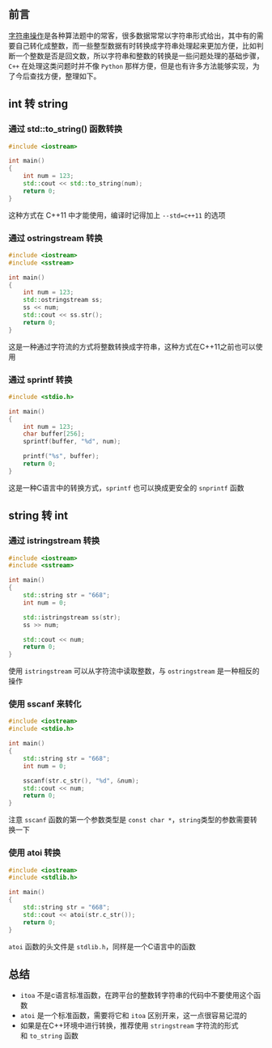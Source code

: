 ## 前言

[字符串操作](https://so.csdn.net/so/search?q=%E5%AD%97%E7%AC%A6%E4%B8%B2%E6%93%8D%E4%BD%9C&spm=1001.2101.3001.7020)是各种算法题中的常客，很多数据常常以字符串形式给出，其中有的需要自己转化成整数，而一些整型数据有时转换成字符串处理起来更加方便，比如判断一个整数是否是回文数，所以字符串和整数的转换是一些问题处理的基础步骤，`C++` 在处理这类问题时并不像 `Python` 那样方便，但是也有许多方法能够实现，为了今后查找方便，整理如下。

## int 转 string

### 通过 std::to_string() 函数转换

```cpp
#include <iostream>

int main()
{
    int num = 123;
    std::cout << std::to_string(num);
    return 0;
}
```

这种方式在 C++11 中才能使用，编译时记得加上 `--std=c++11` 的选项

### 通过 ostringstream 转换

```cpp
#include <iostream>
#include <sstream>

int main()
{
    int num = 123;
    std::ostringstream ss;
    ss << num;
    std::cout << ss.str();
    return 0;
}
```

这是一种通过字符流的方式将整数转换成字符串，这种方式在C++11之前也可以使用

### 通过 sprintf 转换

```cpp
#include <stdio.h>

int main()
{
    int num = 123;
    char buffer[256];
    sprintf(buffer, "%d", num);

    printf("%s", buffer);
    return 0;
}
```

这是一种C语言中的转换方式，`sprintf` 也可以换成更安全的 `snprintf` 函数

## string 转 int

### 通过 istringstream 转换

```cpp
#include <iostream>
#include <sstream>

int main()
{
    std::string str = "668";
    int num = 0;

    std::istringstream ss(str);
    ss >> num;

    std::cout << num;
    return 0;
}
```

使用 `istringstream` 可以从字符流中读取整数，与 `ostringstream` 是一种相反的操作

### 使用 sscanf 来转化

```cpp
#include <iostream>
#include <stdio.h>

int main()
{
    std::string str = "668";
    int num = 0;

    sscanf(str.c_str(), "%d", &num);
    std::cout << num;
    return 0;
}
```

注意 `sscanf` 函数的第一个参数类型是 `const char *`，`string`类型的参数需要转换一下

### 使用 atoi 转换

```cpp
#include <iostream>
#include <stdlib.h>

int main()
{
    std::string str = "668";
    std::cout << atoi(str.c_str());
    return 0;
}
```

`atoi` 函数的头文件是 `stdlib.h`，同样是一个C语言中的函数

## 总结

- `itoa` 不是c语言标准函数，在跨平台的整数转字符串的代码中不要使用这个函数
- `atoi` 是一个标准函数，需要将它和 `itoa` 区别开来，这一点很容易记混的
- 如果是在C++环境中进行转换，推荐使用 `stringstream` 字符流的形式和 `to_string` 函数